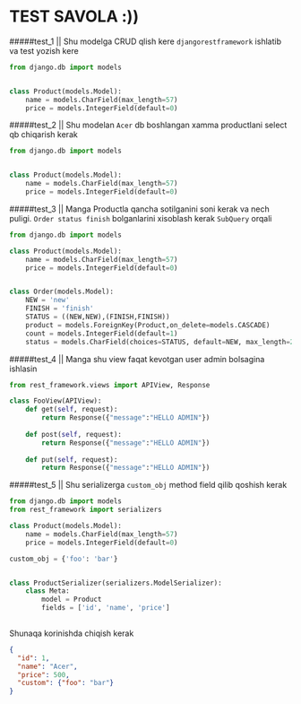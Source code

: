 # TEST SAVOLA :))


#####test_1 || Shu modelga CRUD qlish kere `djangorestframework` ishlatib va test yozish kere
```python
from django.db import models


class Product(models.Model):
    name = models.CharField(max_length=57)
    price = models.IntegerField(default=0)
```

#####test_2 || Shu modelan `Acer` db boshlangan xamma productlani select qb chiqarish kerak
```python
from django.db import models


class Product(models.Model):
    name = models.CharField(max_length=57)
    price = models.IntegerField(default=0)
```
#####test_3 || Manga Productla qancha sotilganini soni kerak va nech puligi.
`Order status finish` bolganlarini xisoblash kerak `SubQuery` orqali
```python
from django.db import models

class Product(models.Model):
    name = models.CharField(max_length=57)
    price = models.IntegerField(default=0)


class Order(models.Model):
    NEW = 'new'
    FINISH = 'finish'
    STATUS = ((NEW,NEW),(FINISH,FINISH))
    product = models.ForeignKey(Product,on_delete=models.CASCADE)
    count = models.IntegerField(default=1)
    status = models.CharField(choices=STATUS, default=NEW, max_length=25)
```

#####test_4 || Manga shu view faqat kevotgan user admin bolsagina ishlasin
```python
from rest_framework.views import APIView, Response

class FooView(APIView):
    def get(self, request):
        return Response({"message":"HELLO ADMIN"})
        
    def post(self, request):
        return Response({"message":"HELLO ADMIN"})
        
    def put(self, request):
        return Response({"message":"HELLO ADMIN"})
```

#####test_5 || Shu serializerga `custom_obj` method field qilib qoshish kerak
```python
from django.db import models
from rest_framework import serializers

class Product(models.Model):
    name = models.CharField(max_length=57)
    price = models.IntegerField(default=0)

custom_obj = {'foo': 'bar'}


class ProductSerializer(serializers.ModelSerializer):
    class Meta:
        model = Product
        fields = ['id', 'name', 'price']
    
```
Shunaqa korinishda chiqish kerak
```json
{
  "id": 1,
  "name": "Acer",
  "price": 500,
  "custom": {"foo": "bar"}
}
```
